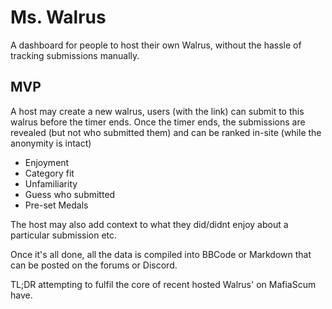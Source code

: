 # Ms. Walrus
A dashboard for people to host their own Walrus, without the hassle of tracking submissions manually.


## MVP
A host may create a new walrus, users (with the link) can submit to this walrus before the timer ends.
Once the timer ends, the submissions are revealed (but not who submitted them) and can be ranked in-site (while the anonymity is intact)
- Enjoyment
- Category fit
- Unfamiliarity
- Guess who submitted
- Pre-set Medals

The host may also add context to what they did/didnt enjoy about a particular submission etc.

Once it's all done, all the data is compiled into BBCode or Markdown that can be posted on the forums or Discord.

TL;DR attempting to fulfil the core of recent hosted Walrus' on MafiaScum have.
